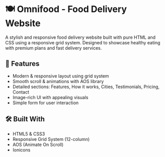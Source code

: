 # 🍽️ Omnifood - Food Delivery Website

A stylish and responsive food delivery website built with pure HTML and CSS using a responsive grid system. Designed to showcase healthy eating with premium plans and fast delivery services.

## 🚀 Features

- Modern & responsive layout using grid system
- Smooth scroll & animations with AOS library
- Detailed sections: Features, How it works, Cities, Testimonials, Pricing, Contact
- Image-rich UI with appealing visuals
- Simple form for user interaction

## 🛠️ Built With

- HTML5 & CSS3
- Responsive Grid System (12-column)
- AOS (Animate On Scroll)
- Ionicons
